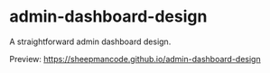 # admin-dashboard-design
A straightforward admin dashboard design.

Preview: https://sheepmancode.github.io/admin-dashboard-design
